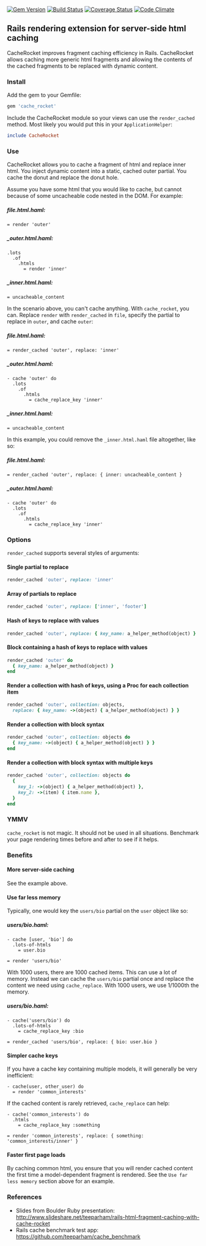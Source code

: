 [![Gem Version](https://badge.fury.io/rb/cache_rocket.png)][gem]
[![Build Status](https://api.travis-ci.org/neighborland/cache_rocket.png)][build]
[![Coverage Status](https://coveralls.io/repos/neighborland/cache_rocket/badge.png)][coverage]
[![Code Climate](https://codeclimate.com/github/neighborland/cache_rocket.png)][climate]

[gem]: http://badge.fury.io/rb/cache_rocket
[build]: https://travis-ci.org/neighborland/cache_rocket
[coverage]: https://coveralls.io/r/neighborland/cache_rocket
[climate]: https://codeclimate.com/github/neighborland/cache_rocket

## Rails rendering extension for server-side html caching

CacheRocket improves fragment caching efficiency in Rails. 
CacheRocket allows caching more generic html fragments and allowing the contents of the cached fragments 
to be replaced with dynamic content.

### Install

Add the gem to your Gemfile:

```ruby
gem 'cache_rocket'
```

Include the CacheRocket module so your views can use the `render_cached` method.
Most likely you would put this in your `ApplicationHelper`:

```ruby
include CacheRocket
```

### Use

CacheRocket allows you to cache a fragment of html and replace inner html. 
You inject dynamic content into a static, cached outer partial. 
You cache the donut and replace the donut hole.

Assume you have some html that you would like to cache, but cannot because of some uncacheable code nested in the DOM.
For example:

##### file.html.haml:
```haml
= render 'outer'
```

##### _outer.html.haml:
```haml
.lots
  .of
    .htmls
      = render 'inner'
```

##### _inner.html.haml:
```haml
= uncacheable_content
```

In the scenario above, you can't cache anything. With `cache_rocket`, you can. Replace `render`
with `render_cached` in `file`, specify the partial to replace in `outer`, and cache `outer`:

##### file.html.haml:
```haml
= render_cached 'outer', replace: 'inner'
```

##### _outer.html.haml:
```haml
- cache 'outer' do
  .lots
    .of
      .htmls
        = cache_replace_key 'inner'
```

##### _inner.html.haml:
``` haml
= uncacheable_content
```

In this example, you could remove the `_inner.html.haml` file altogether, like so:

##### file.html.haml:
```haml
= render_cached 'outer', replace: { inner: uncacheable_content }
```

##### _outer.html.haml:
```haml
- cache 'outer' do
  .lots
    .of
      .htmls
        = cache_replace_key 'inner'
```

### Options

`render_cached` supports several styles of arguments:

#### Single partial to replace

```ruby
render_cached 'outer', replace: 'inner'
```

#### Array of partials to replace
```ruby
render_cached 'outer', replace: ['inner', 'footer']
```

#### Hash of keys to replace with values
```ruby
render_cached 'outer', replace: { key_name: a_helper_method(object) }
```

#### Block containing a hash of keys to replace with values
```ruby
render_cached 'outer' do
  { key_name: a_helper_method(object) }
end
```

#### Render a collection with hash of keys, using a Proc for each collection item
```ruby
render_cached 'outer', collection: objects,
  replace: { key_name: ->(object) { a_helper_method(object) } }
```

#### Render a collection with block syntax
```ruby
render_cached 'outer', collection: objects do
  { key_name: ->(object) { a_helper_method(object) } }
end
```

#### Render a collection with block syntax with multiple keys
```ruby
render_cached 'outer', collection: objects do
  { 
    key_1: ->(object) { a_helper_method(object) },
    key_2: ->(item) { item.name },
  }
end
```

### YMMV

`cache_rocket` is not magic. It should not be used in all situations.
Benchmark your page rendering times before and after to see if it helps.

### Benefits

#### More server-side caching

See the example above.

#### Use far less memory

Typically, one would key the `users/bio` partial on the `user` object like so:

##### users/bio.haml:
```haml
- cache [user, 'bio'] do
  .lots-of-htmls
    = user.bio
```

```haml
= render 'users/bio'
```

With 1000 users, there are 1000 cached items. This can use a lot of memory.
Instead we can cache the `users/bio` partial once and replace the content we need using
`cache_replace`. With 1000 users, we use 1/1000th the memory.

##### users/bio.haml:
```haml
- cache('users/bio') do
  .lots-of-htmls
    = cache_replace_key :bio
```

```haml
= render_cached 'users/bio', replace: { bio: user.bio }
```

#### Simpler cache keys

If you have a cache key containing multiple models, it will generally be very inefficient:
```haml
- cache(user, other_user) do
  = render 'common_interests'
```

If the cached content is rarely retrieved, `cache_replace` can help:

```haml
- cache('common_interests') do
  .htmls
    = cache_replace_key :something
```

```haml
= render 'common_interests', replace: { something: 'common_interests/inner' }
```

#### Faster first page loads

By caching common html, you ensure that you will render cached content the first time a model-dependent
fragment is rendered. See the `Use far less memory` section above for an example.

### References

* Slides from Boulder Ruby presentation: http://www.slideshare.net/teeparham/rails-html-fragment-caching-with-cache-rocket
* Rails cache benchmark test app: https://github.com/teeparham/cache_benchmark
